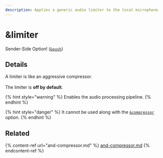 ```yaml
---
description: Applies a generic audio limiter to the local microphone
---
```


# \&limiter

Sender-Side Option! ([`&push`](push.md))

## Details

A limiter is like an aggressive compressor.\
\
The limiter is **off by default**.

{% hint style="warning" %}
Enables the audio processing pipeline.
{% endhint %}

{% hint style="danger" %}
It cannot be used along with the [`&compressor`](and-compressor.md) option.
{% endhint %}

## Related

{% content-ref url="and-compressor.md" %}
[and-compressor.md](and-compressor.md)
{% endcontent-ref %}
